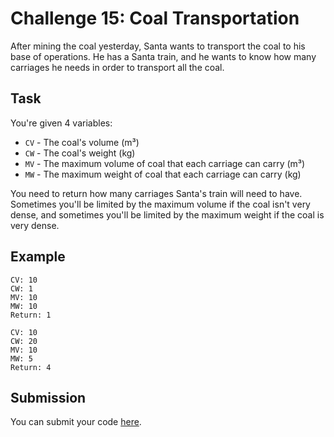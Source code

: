 # Challenge 15: Coal Transportation

After mining the coal yesterday, Santa wants to transport the coal to his base of operations. He has a Santa train, and he wants to know how many carriages he needs in order to transport all the coal.

## Task

You're given 4 variables:

- `CV` - The coal's volume (m³)
- `CW` - The coal's weight (kg)
- `MV` - The maximum volume of coal that each carriage can carry (m³)
- `MW` - The maximum weight of coal that each carriage can carry (kg)

You need to return how many carriages Santa's train will need to have. Sometimes you'll be limited by the maximum volume if the coal isn't very dense, and sometimes you'll be limited by the maximum weight if the coal is very dense.

## Example

```
CV: 10
CW: 1
MV: 10
MW: 10
Return: 1

CV: 10
CW: 20
MV: 10
MW: 5
Return: 4
```

## Submission

You can submit your code [here](https://docs.google.com/forms/d/1SsjQ2lDbAs_g1H49ZS44y6Tw1KuX3sM9f6GKW_YaNaI).
